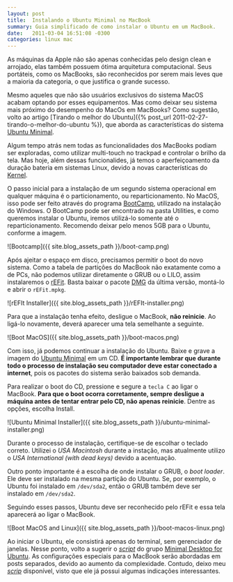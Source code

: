 ```yaml
---
layout: post
title:  Instalando o Ubuntu Minimal no MacBook
summary: Guia simplificado de como instalar o Ubuntu em um MacBook.
date:   2011-03-04 16:51:08 -0300
categories: linux mac
---
```


As máquinas da Apple não são apenas conhecidas pelo design clean e arrojado, elas também possuem ótima arquitetura computacional. Seus portáteis, como os MacBooks, são reconhecidos por serem mais leves que a maioria da categoria, o que justifica o grande sucesso.

Mesmo aqueles que não são usuários exclusivos do sistema MacOS acabam optando por esses equipamentos. Mas como deixar seu sistema mais próximo do desempenho do MacOs em MacBooks? Como sugestão, volto ao artigo [Tirando o melhor do Ubuntu]({% post_url 2011-02-27-tirando-o-melhor-do-ubuntu %}), que aborda as características do sistema [Ubuntu Minimal][ubuntu-minimal-cd].

Algum tempo atrás nem todas as funcionalidades dos MacBooks podiam ser exploradas, como utilizar multi-touch no trackpad e controlar o brilho da tela. Mas hoje, além dessas funcionalides, já temos o aperfeiçoamento da duração bateria em sistemas Linux, devido a novas características do [Kernel][kernel].

O passo inicial para a instalação de um segundo sistema operacional em qualquer máquina é o particionamento, ou reparticionamento. No MacOS, isso pode ser feito através do programa [BootCamp][boot-camp], utilizado na instalação do Windows. O BootCamp pode ser encontrado na pasta Utilities, e como queremos instalar o Ubuntu, iremos utilizá-lo somente até o reparticionamento. Recomendo deixar pelo menos 5GB para o Ubuntu, conforme a imagem.

![Bootcamp]({{ site.blog_assets_path }}/boot-camp.png)

Após ajeitar o espaço em disco, precisamos permitir o boot do novo sistema. Como a tabela de partições do MacBook não exatamente como a de PCs, não podemos utilizar diretamente o GRUB ou o LILO, assim instalaremos o [rEFit][refit]. Basta baixar o pacote [DMG][refit-dmg] da última versão, montá-lo e abrir o `rEFit.mpkg`.

![rEFIt Installer]({{ site.blog_assets_path }}/rEFIt-installer.png)

Para que a instalação tenha efeito, desligue o MacBook, **não reinicie**. Ao ligá-lo novamente, deverá aparecer uma tela semelhante a seguinte.

![Boot MacOS]({{ site.blog_assets_path }}/boot-macos.png)

Com isso, já podemos continuar a instalação do Ubuntu. Baixe e grave a imagem do [Ubuntu Minimal][ubuntu-minimal-cd] em um CD. **É importante lembrar que durante todo o processo de instalação seu computador deve estar conectado a internet**, pois os pacotes do sistema serão baixados sob demanda.

Para realizar o boot do CD, pressione e segure a `tecla C` ao ligar o MacBook. **Para que o boot ocorra corretamente, sempre desligue a máquina antes de tentar entrar pelo CD, não apenas reinicie**. Dentre as opções, escolha Install.

![Ubuntu Minimal Installer]({{ site.blog_assets_path }}/ubuntu-minimal-installer.png)

Durante o processo de instalação, certifique-se de escolhar o teclado correto. Utilizei o *USA Macintosh* durante a instação, mas atualmente utilizo o *USA International (with dead keys)* devido a acentuação.

Outro ponto importante é a escolha de onde instalar o GRUB, o *boot loader*. Ele deve ser instalado na mesma partição do Ubuntu. Se, por exemplo, o Ubuntu foi instalado em `/dev/sda2`, então o GRUB também deve ser instalado em `/dev/sda2`.

Seguindo esses passos, Ubuntu deve ser reconhecido pelo rEFit e essa tela aparecerá ao ligar o MacBook.

![Boot MacOS and Linux]({{ site.blog_assets_path }}/boot-macos-linux.png)

Ao iniciar o Ubuntu, ele consistirá apenas do terminal, sem gerenciador de janelas. Nesse ponto, volto a sugerir o [*script*][ubuntu-minimal-script] do grupo [Minimal Desktop for Ubuntu][ubuntu-minimal-desktop]. As configurações especiais para o MacBook serão abordadas em posts separados, devido ao aumento da complexidade. Contudo, deixo meu [*scrip*][my-ubuntu-minimal-script] disponível, visto que ele já possui algumas indicações interessantes.

[ubuntu-minimal-cd]:        https://help.ubuntu.com/community/Installation/MinimalCD
[kernel]:                   http://www.kernel.org
[boot-camp]:                http://www.apple.com/support/bootcamp
[refit]:                    http://refit.sourceforge.net
[refit-dmg]:                http://sourceforge.net/projects/refit/files/rEFIt
[ubuntu-minimal-desktop]:   http://minimal-desktop.blogspot.com
[ubuntu-minimal-script]:    https://github.com/AntonioPT/minimal-desktop-for-ubuntu/blob/e799996f02aba1947329cbd57ce343b3848a4431/script.sh
[my-ubuntu-minimal-script]: https://gist.github.com/repinel/8f15e5acb4fe8a08ecdd

